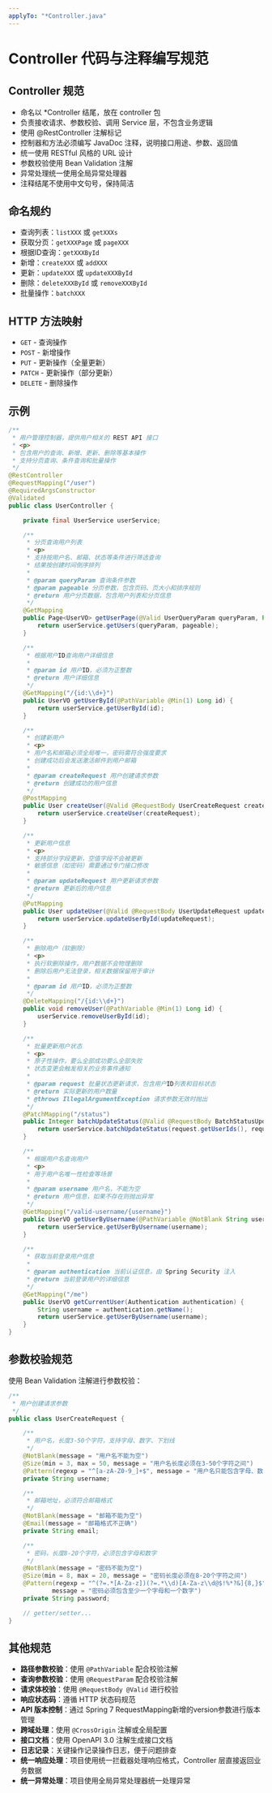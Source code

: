 ```yaml
---
applyTo: "*Controller.java"
---
```


# Controller 代码与注释编写规范

## Controller 规范

- 命名以 *Controller 结尾，放在 controller 包
- 负责接收请求、参数校验、调用 Service 层，不包含业务逻辑
- 使用 @RestController 注解标记
- 控制器和方法必须编写 JavaDoc 注释，说明接口用途、参数、返回值
- 统一使用 RESTful 风格的 URL 设计
- 参数校验使用 Bean Validation 注解
- 异常处理统一使用全局异常处理器
- 注释结尾不使用中文句号，保持简洁

## 命名规约

- 查询列表：`listXXX` 或 `getXXXs`
- 获取分页：`getXXXPage` 或 `pageXXX`
- 根据ID查询：`getXXXById`
- 新增：`createXXX` 或 `addXXX`
- 更新：`updateXXX` 或 `updateXXXById`
- 删除：`deleteXXXById` 或 `removeXXXById`
- 批量操作：`batchXXX`

## HTTP 方法映射

- `GET` - 查询操作
- `POST` - 新增操作
- `PUT` - 更新操作（全量更新）
- `PATCH` - 更新操作（部分更新）
- `DELETE` - 删除操作

## 示例

```java
/**
 * 用户管理控制器，提供用户相关的 REST API 接口
 * <p>
 * 包含用户的查询、新增、更新、删除等基本操作
 * 支持分页查询、条件查询和批量操作
 */
@RestController
@RequestMapping("/user")
@RequiredArgsConstructor
@Validated
public class UserController {

    private final UserService userService;

    /**
     * 分页查询用户列表
     * <p>
     * 支持按用户名、邮箱、状态等条件进行筛选查询
     * 结果按创建时间倒序排列
     *
     * @param queryParam 查询条件参数
     * @param pageable 分页参数，包含页码、页大小和排序规则
     * @return 用户分页数据，包含用户列表和分页信息
     */
    @GetMapping
    public Page<UserVO> getUserPage(@Valid UserQueryParam queryParam, Pageable pageable) {
        return userService.getUsers(queryParam, pageable);
    }

    /**
     * 根据用户ID查询用户详细信息
     *
     * @param id 用户ID，必须为正整数
     * @return 用户详细信息
     */
    @GetMapping("/{id:\\d+}")
    public UserVO getUserById(@PathVariable @Min(1) Long id) {
        return userService.getUserById(id);
    }

    /**
     * 创建新用户
     * <p>
     * 用户名和邮箱必须全局唯一，密码需符合强度要求
     * 创建成功后会发送激活邮件到用户邮箱
     *
     * @param createRequest 用户创建请求参数
     * @return 创建成功的用户信息
     */
    @PostMapping
    public User createUser(@Valid @RequestBody UserCreateRequest createRequest) {
        return userService.createUser(createRequest);
    }

    /**
     * 更新用户信息
     * <p>
     * 支持部分字段更新，空值字段不会被更新
     * 敏感信息（如密码）需要通过专门接口修改
     *
     * @param updateRequest 用户更新请求参数
     * @return 更新后的用户信息
     */
    @PutMapping
    public User updateUser(@Valid @RequestBody UserUpdateRequest updateRequest) {
        return userService.updateUserById(updateRequest);
    }

    /**
     * 删除用户（软删除）
     * <p>
     * 执行软删除操作，用户数据不会物理删除
     * 删除后用户无法登录，相关数据保留用于审计
     *
     * @param id 用户ID，必须为正整数
     */
    @DeleteMapping("/{id:\\d+}")
    public void removeUser(@PathVariable @Min(1) Long id) {
        userService.removeUserById(id);
    }

    /**
     * 批量更新用户状态
     * <p>
     * 原子性操作，要么全部成功要么全部失败
     * 状态变更会触发相关的业务事件通知
     *
     * @param request 批量状态更新请求，包含用户ID列表和目标状态
     * @return 实际更新的用户数量
     * @throws IllegalArgumentException 请求参数无效时抛出
     */
    @PatchMapping("/status")
    public Integer batchUpdateStatus(@Valid @RequestBody BatchStatusUpdateRequest request) {
        return userService.batchUpdateStatus(request.getUserIds(), request.getStatus());
    }

    /**
     * 根据用户名查询用户
     * <p>
     * 用于用户名唯一性检查等场景
     *
     * @param username 用户名，不能为空
     * @return 用户信息，如果不存在则抛出异常
     */
    @GetMapping("/valid-username/{username}")
    public UserVO getUserByUsername(@PathVariable @NotBlank String username) {
        return userService.getUserByUsername(username);
    }

    /**
     * 获取当前登录用户信息
     *
     * @param authentication 当前认证信息，由 Spring Security 注入
     * @return 当前登录用户的详细信息
     */
    @GetMapping("/me")
    public UserVO getCurrentUser(Authentication authentication) {
        String username = authentication.getName();
        return userService.getUserByUsername(username);
    }
}
```

## 参数校验规范

使用 Bean Validation 注解进行参数校验：

```java
/**
 * 用户创建请求参数
 */
public class UserCreateRequest {

    /**
     * 用户名，长度3-50个字符，支持字母、数字、下划线
     */
    @NotBlank(message = "用户名不能为空")
    @Size(min = 3, max = 50, message = "用户名长度必须在3-50个字符之间")
    @Pattern(regexp = "^[a-zA-Z0-9_]+$", message = "用户名只能包含字母、数字和下划线")
    private String username;

    /**
     * 邮箱地址，必须符合邮箱格式
     */
    @NotBlank(message = "邮箱不能为空")
    @Email(message = "邮箱格式不正确")
    private String email;

    /**
     * 密码，长度8-20个字符，必须包含字母和数字
     */
    @NotBlank(message = "密码不能为空")
    @Size(min = 8, max = 20, message = "密码长度必须在8-20个字符之间")
    @Pattern(regexp = "^(?=.*[A-Za-z])(?=.*\\d)[A-Za-z\\d@$!%*?&]{8,}$",
            message = "密码必须包含至少一个字母和一个数字")
    private String password;

    // getter/setter...
}
```

## 其他规范

- **路径参数校验**：使用 `@PathVariable` 配合校验注解
- **查询参数校验**：使用 `@RequestParam` 配合校验注解
- **请求体校验**：使用 `@RequestBody @Valid` 进行校验
- **响应状态码**：遵循 HTTP 状态码规范
- **API 版本控制**：通过 Spring 7 RequestMapping新增的version参数进行版本管理
- **跨域处理**：使用 `@CrossOrigin` 注解或全局配置
- **接口文档**：使用 OpenAPI 3.0 注解生成接口文档
- **日志记录**：关键操作记录操作日志，便于问题排查
- **统一响应处理**：项目使用统一拦截器处理响应格式，Controller 层直接返回业务数据
- **统一异常处理**：项目使用全局异常处理器统一处理异常
